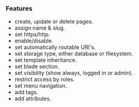### Features

- create, update or delete pages.
- assign name & slug.
- set https/http.
- enable/disable.
- set automatically routable URI's.
- set storage type, either database or filesystem.
- set template inheritance.
- set blade section.
- set visibility (show always, logged in or admin).
- restrict access by roles.
- set menu navigation.
- add tags.
- add attributes.
